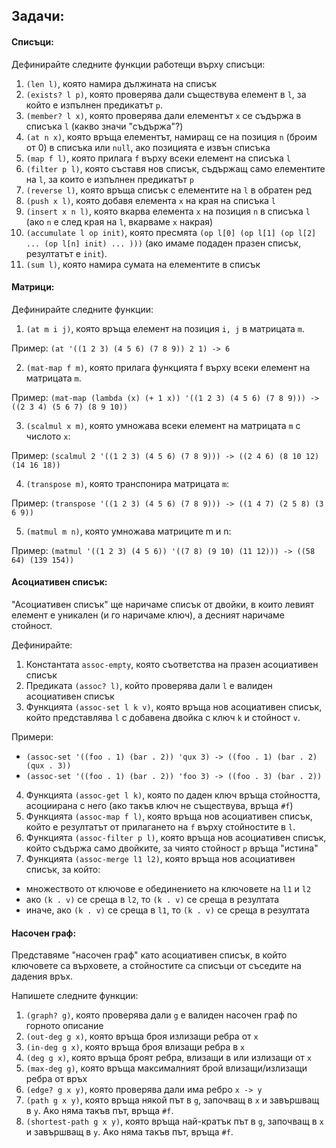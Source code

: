 ## Задачи:
#### Списъци:
Дефинирайте следните функции работещи върху списъци:

1. `(len l)`, която намира дължината на списък
1. `(exists? l p)`, която проверява дали съществува елемент в `l`, за който
е изпълнен предикатът `p`.
1. `(member? l x)`, която проверява дали елементът `x` се съдържа в списъка `l`
(какво значи "съдържа"?)
1. `(at n x)`, която връща елементът, намиращ се на позиция `n` (броим от 0)
в списъка или `null`, ако позицията е извън списъка
1. `(map f l)`, която прилага `f` върху всеки елемент на списъка `l`
1. `(filter p l)`, която съставя нов списък, съдържащ само елементите на `l`,
за които е изпълнен предикатът `p`
1. `(reverse l)`, която връща списък с елементите на `l` в обратен ред
1. `(push x l)`, която добавя елемента `x` на края на списъка `l`
1. `(insert x n l)`, която вкарва елемента `x` на позиция `n` в списъка `l`
(ако `n` е след края на `l`, вкарваме `x` накрая)
1. `(accumulate l op init)`, която пресмята `(op l[0] (op l[1] (op l[2] ... (op l[n] init) ... )))`
(ако имаме подаден празен списък, резултатът е `init`).
1. `(sum l)`, която намира сумата на елементите в списък

#### Матрици:
Дефинирайте следните функции:
1. `(at m i j)`, която връща елемент на позиция `i, j` в матрицата `m`.

Пример: `(at '((1 2 3) (4 5 6) (7 8 9)) 2 1) -> 6`

2. `(mat-map f m)`, която прилага функцията f върху всеки елемент на матрицата
`m`.

Пример: `(mat-map (lambda (x) (+ 1 x)) '((1 2 3) (4 5 6) (7 8 9))) -> ((2 3 4) (5 6 7) (8 9 10))`

3. `(scalmul x m)`, която умножава всеки елемент на матрицата `m` с числото `x`:

Пример: `(scalmul 2 '((1 2 3) (4 5 6) (7 8 9))) -> ((2 4 6) (8 10 12) (14 16 18))`

4. `(transpose m)`, която транспонира матрицата `m`:

Пример: `(transpose '((1 2 3) (4 5 6) (7 8 9))) -> ((1 4 7) (2 5 8) (3 6 9))`

5. `(matmul m n)`, която умножава матриците m и n:

Пример: `(matmul '((1 2 3) (4 5 6)) '((7 8) (9 10) (11 12))) -> ((58 64) (139 154))`

#### Асоциативен списък:
"Асоциативен списък" ще наричаме списък от двойки, в които левият елемент е
уникален (и го наричаме ключ), а десният наричаме стойност.

Дефинирайте:
1. Константата `assoc-empty`, която съответства на празен асоциативен списък
2. Предиката `(assoc? l)`, който проверява дали `l` е валиден асоциативен
списък
3. Функцията `(assoc-set l k v)`, която връща нов асоциативен списък, който
представлява `l` с добавена двойка с ключ `k` и стойност `v`.

Примери:
- `(assoc-set '((foo . 1) (bar . 2)) 'qux 3) -> ((foo . 1) (bar . 2) (qux . 3))`
- `(assoc-set '((foo . 1) (bar . 2)) 'foo 3) -> ((foo . 3) (bar . 2))`

4. Функцията `(assoc-get l k)`, която по даден ключ връща стойността, асоциирана
с него (ако такъв ключ не съществува, връща `#f`)
5. Функцията `(assoc-map f l)`, която връща нов асоциативен списък, който
е резултатът от прилагането на `f` върху стойностите в `l`.
6. Функцията `(assoc-filter p l)`, която връща нов асоциативен списък, който
съдържа само двойките, за чиято стойност `p` връща "истина"
7. Функцията `(assoc-merge l1 l2)`, която връща нов асоциативен списък, за който:
- множеството от ключове е обединението на ключовете на `l1` и `l2`
- ако `(k . v)` се среща в `l2`, то `(k . v)` се среща в резултата
- иначе, ако `(k . v)` се среща в `l1`, то `(k . v)` се среща в резултата

#### Насочен граф:
Представяме "насочен граф" като асоциативен списък, в който ключовете са
върховете, а стойностите са списъци от съседите на дадения връх.

Напишете следните функции:

1. `(graph? g)`, която проверява дали `g` е валиден насочен граф по горното описание
2. `(out-deg g x)`, която връща броя излизащи ребра от `x`
3. `(in-deg g x)`, която връща броя влизащи ребра в `x`
4. `(deg g x)`, която връща броят ребра, влизащи в или излизащи от `x`
5. `(max-deg g)`, която връща максималният брой влизащи/излизащи ребра
от връх
6. `(edge? g x y)`, която проверява дали има ребро `x -> y`
7. `(path g x y)`, която връща някой път в `g`, започващ в `x` и завършващ в
`y`. Ако няма такъв път, връща `#f`.
8. `(shortest-path g x y)`, която връща най-кратък път в `g`, започващ в `x` и завършващ в
`y`. Ако няма такъв път, връща `#f`.
